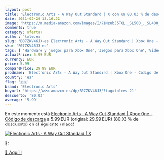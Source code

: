 ```yaml
---
layout: post
title: 'Electronic Arts - A Way Out Standard | X con un 80.03 % de descuento'
date: 2021-05-29 12:16:32
image: 'https://m.media-amazon.com/images/I/51NzubJ5TOL._SL500_._SL400_.jpg'
comments: true
category: ofertas
author: 'tole.es'
slug: 'B07ZKV46J3-es Electronic Arts - A Way Out Standard | Xbox One - Código...'
sku: 'B07ZKV46J3-es'
tags: [ 'Hardware y juegos para Xbox One','Juegos para Xbox One','Videojuegos','electronic arts','xbox', ]
actualPrice: 5.99 EUR
currency: EUR
price: 5.99
comparePrice: 29.99 EUR
prodname: 'Electronic Arts - A Way Out Standard | Xbox One - Código de descarga'
country: 'es'
flag: '🇪🇸'
brand: 'Electronic Arts'
buyurl: 'https://www.amazon.es/dp/B07ZKV46J3/?tag=tolees-21'
descuento: '80.03'
average: '5.99'
---
```


En este momento está [Electronic Arts - A Way Out Standard | Xbox One - Código de descarga](https://www.amazon.es/dp/B07ZKV46J3/?tag=tolees-21) a 5.99 EUR (original: 29.99 EUR) (80.03 %  de descuento) en el siguiente enlace!

[![Electronic Arts - A Way Out Standard | X](https://m.media-amazon.com/images/I/51NzubJ5TOL._SL500_._SL400_.jpg)](https://www.amazon.es/dp/B07ZKV46J3/?tag=tolees-21)

🔎:


[🛒 Aquí!!!](https://www.amazon.es/dp/B07ZKV46J3/?tag=tolees-21)
